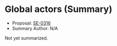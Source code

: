 # Global actors (Summary)

* Proposal: [SE-0316](https://github.com/apple/swift-evolution/blob/main/proposals/0316-global-actors.md)
* Summary Author: N/A

Not yet summarized.
